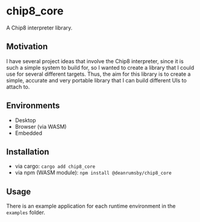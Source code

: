 # chip8_core

A Chip8 interpreter library. 

## Motivation

I have several project ideas that involve the Chip8 interpreter, since it is such a simple system to build for, so I wanted
to create a library that I could use for several different targets. Thus, the aim for this library is to create a simple, accurate 
and very portable library that I can build different UIs to attach to.

## Environments

- Desktop
- Browser (via WASM)
- Embedded

## Installation

- via cargo: `cargo add chip8_core`
- via npm (WASM module): `npm install @deanrumsby/chip8_core`

## Usage

There is an example application for each runtime environment in the `examples` folder.
